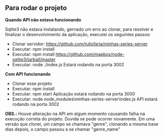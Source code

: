 ## Para rodar o projeto

**Quando API não estava funcionando** 

Sqlite3 não estava instalando, gernado um erro ao clonar, para resolver e finalizar o desenvolvimento da aplicação, executei os seguintes passos:
- Clonar servidor: https://github.com/tuliofaria/minhas-series-server
- Executar: npm install
- Executar: npm install https://github.com/mapbox/node-sqlite3/tarball/master
- Executar: node ./index.js
Estará rodando na porta 3002

**Com API funcionando**

- Clonar esse projeto
- Executar: npm install
- Executar: npm start
Aplicação estará rodando na porta 3000
- Executar: node node_modules\minhas-series-server\index.js
API estará rodando na porta 3002

**OBS.:**
Houve alteração na API em algum momento causando falha na execução correta do projeto. Duvida se pode ocorrer novamente. Em uma versão que clonei, um campo se chamava "genre", clonando a mesma base dias depois, o campo passou a se chamar "genre_name"
